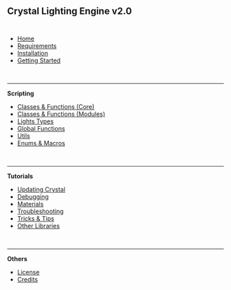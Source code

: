 <b>Crystal Lighting Engine v2.0</b>
<br/><br/>
----

* [Home](/ "Crystal - 2D Lighting Engine")
* [Requirements](./pages/requirements.md "Requirements and compatibility")
* [Installation](./pages/installation.md "Installation")
* [Getting Started](./pages/quick-start.md "Getting Started")

<br/>

----

<b>Scripting</b>

* [Classes & Functions (Core)](./pages/scripting/functions_list_core.md)
* [Classes & Functions (Modules)](./pages/scripting/functions_list_modules.md)
* [Lights Types](./pages/scripting/lights_types.md)
* [Global Functions](./pages/scripting/global_functions.md)
* [Utils](./pages/scripting/utils.md)
* [Enums & Macros](./pages/scripting/enums.md "List of enumerators")

<br/>

----

<b>Tutorials</b>

* [Updating Crystal](./pages/tutorials/updating_library.md "Updating Crystal")
* [Debugging](./pages/tutorials/debugging.md "Debugging Crystal")
* [Materials](./pages/tutorials/materials.md "Using Materials")
* [Troubleshooting](./pages/tutorials/troubleshooting.md "Troubleshooting")
* [Tricks & Tips](./pages/tutorials/tips.md "Crystal Tips")
* [Other Libraries](./pages/tutorials/other_libraries.md "Other Libraries")

<br/>

----

<b>Others</b>

* [License](./pages/others/license.md "End User License Agreement")
* [Credits](./pages/others/credits.md)

<br/>

